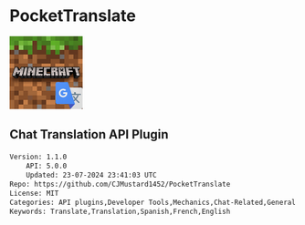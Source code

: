 # PocketTranslate
<img src="https://raw.githubusercontent.com/CJMustard1452/PocketTranslate/3c4b59e54e0b5238a10b747e3403bbdc3ca44b32/icon.png" width="128" height="128" />

## Chat Translation API Plugin
```properties
Version: 1.1.0
    API: 5.0.0
    Updated: 23-07-2024 23:41:03 UTC
Repo: https://github.com/CJMustard1452/PocketTranslate
License: MIT
Categories: API plugins,Developer Tools,Mechanics,Chat-Related,General
Keywords: Translate,Translation,Spanish,French,English
```